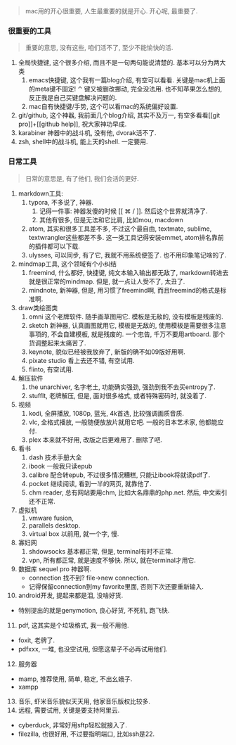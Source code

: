 > mac用的开心很重要, 人生最重要的就是开心. 开心呢, 最重要了.

### 很重要的工具

> 重要的意思, 没有这些, 咱们活不了, 至少不能愉快的活.

1. 全局快捷键, 这个很多介绍, 而且不是一句两句能说清楚的. 基本可以分为两大类
   1. emacs快捷键, 这个我有一篇blog介绍, 有空可以看看. 关键是mac机上面的meta键不固定! ⌃ 键又被删改挪动, 完全没法用. 也不知苹果怎么想的, 反正我是自己买键盘解决问题的.
   2. mac自有快捷键/手势, 这个可以看mac的系统偏好设置. 
2. git/github, 这个神器, 我前面几个blog介绍, 其实不及万一, 有空多看看[[git pro]]+[[github help]], 祝大家神功早成.
3. karabiner 神器中的战斗机, 没有他, dvorak活不了.
4. zsh, shell中的战斗机, 能上天的shell. 一定要用.

### 日常工具

> 日常的意思是, 有了他们, 我们会活的更好.

1. markdown工具: 
   1. typora, 不多说了, 神器. 
      1. 记得一件事: 神器发傻的时候 [[ ⌘ / ]]. 然后这个世界就清净了.
      2. 其他有很多, 但是无法和它比肩, 比如mou, macdown
   2. atom, 其实和很多工具差不多, 不过这个最自由, textmate, sublime, textwrangler这些都差不多. 这一类工具记得安装emmet, atom排名靠前的插件都可以下载.
   3. ulysses, 可以同步, 有了它, 我就不用系统便签了. 也不用印象笔记啥的了.
2. mindmap工具, 这个领域有个小纠结
   1. freemind, 什么都好, 快捷键, 纯文本输入输出都无敌了, markdown转进去就是很正常的mindmap. 但是, 就一点让人受不了, 太丑了.
   2. mindnote, 新神器, 但是, 用习惯了freemind啊, 而且freemind的格式是标准啊.
3. draw类绘图类
   1. omni 这个老牌软件. 随手画草图用它. 模板是无敌的, 没有模板是残废的.
   2. sketch 新神器, 认真画图就用它, 模板是无敌的, 使用模板是需要很多注意事项的, 不会自建模板, 就是残废的. 一个忠告, 千万不要用artboard. 那个货调整起来太痛苦了.
   3. keynote, 貌似已经被我放弃了, 新版的确不如09版好用啊.
   4. pixate studio 看上去还不错, 有空试用.
   5. flinto, 有空试用.
4. 解压软件
   1. the unarchiver, 名字老土, 功能确实强劲, 强劲到我不去买entropy了.
   2. stufflt, 老牌解压, 但是, 面对很多格式, 或者特殊密码时, 就没着了.
5. 视频
   1. kodi,  全屏播放, 1080p, 蓝光, 4k首选, 比较强调画质音质.
   2. vlc, 全格式播放, 一般随便放放片就用它吧. 一般的日本艺术家, 他都能应付.
   3. plex 本来就不好用, 改版之后更难用了. 删除了吧.
6. 看书
   1. dash 技术手册大全
   2. ibook 一般我只读epub 
   3. calibre 配合转epub, 不过很多情况糟糕, 只能让ibook将就读pdf了. 
   4. pocket 继续阅读, 看到一半的网页, 就靠他了.
   5. chm reader, 总有网站要用chm, 比如大名鼎鼎的php.net. 然后, 中文索引还不正常.
7. 虚拟机 
   1. vmware fusion, 
   2. parallels desktop.
   3. virtual box 以前用, 就一个字, 慢.
8. 寡妇网
   1. shdowsocks 基本都正常, 但是, terminal有时不正常.
   2. vpn, 所有都正常, 就是速度不够快. 所以, 就在terminal才用它.
9. 数据库 sequel pro 神器啊.
   - connection 找不到? file->new connection.
   - 记得保留connection到my favorite里面, 否则下次还要重新输入.
10. android开发, 提起来都是泪, 没啥好货.
   - 特别提出的就是genymotion, 良心好货, 不死机, 跑飞快.
11. pdf, 这其实是个垃圾格式, 我一般不用他.
   - foxit, 老牌了.
   - pdfxxx, 一堆, 也没空试用, 但愿这辈子不必再试用他们.
12. 服务器
   - mamp, 推荐使用, 简单, 稳定, 不出幺蛾子.
   - xampp
13. 音乐, 虾米音乐貌似天天用, 他家音乐版权比较多.
14. 远程, 需要试用, 关键是要支持阿里云.
   - cyberduck, 非常好用sftp轻松就接入了.
   - filezilla, 也很好用, 不过要指明端口, 比如ssh是22.